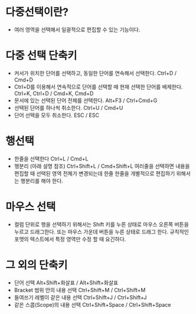# 다중선택이란?
- 여러 영역을 선택해서 일괄적으로 편집할 수 있는 기능이다.

# 다중 선택 단축키
- 커서가 위치한 단어를 선택하고, 동일한 단어를 연속해서 선택한다. Ctrl+D / Cmd+D
- Ctrl+D를 이용해서 연속적으로 단어를 선택할 때 현재 선택한 단어를 배제한다.	Ctrl+K,
Ctrl+D / Cmd+K, Cmd+D
- 문서에 있는 선택된 단어 전체를 선택한다.	Alt+F3 / Ctrl+Cmd+G
- 선택된 단어를 하나씩 취소한다.	Ctrl+U / Cmd+U
- 단어 선택을 모두 취소한다.	ESC	/ ESC

# 행선택
- 한줄을 선택한다	Ctrl+L	/ Cmd+L
- 행분리 (아래 설명 참조)	Ctrl+Shift+L /	Cmd+Shift+L
여러줄을 선택하면 내용을 편집할 때 선택된 영역 전체가 변경되는데 한줄 한줄을 개별적으로 편집하기 위해서는 행분리를 해야 한다.

# 마우스 선택
- 컬럼 단위로 행을 선택하기 위해서는 Shift 키를 누른 상태로 마우스 오른쪽 버튼을 누르고 드래그한다.  또는 마우스 가운데 버튼을 누른 상태로 드래그 한다. 규칙적인 포맷의 텍스트에서 특정 영역만 수정 할 때 요긴하다. 

# 그 외의 단축키
- 단어 선택	Alt+Shift+화살표	/ Alt+Shift+화살표
- Bracket 범위 안의 내용 선택	Ctrl+Shift+M	/ Ctrl+Shift+M
- 들여쓰기 레벨이 같은 내용 선택	Ctrl+Shift+J	/ Ctrl+Shift+J
- 같은 스콥(Scope)의 내용 선택	Ctrl+Shift+Space	/ Ctrl+Shift+Space
